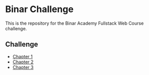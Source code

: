 # Binar Challenge

This is the repository for the Binar Academy Fullstack Web Course challenge.

## Challenge

- [Chapter 1](https://github.com/fkhrmln/binar-challenge/tree/master/chapter-1)
- [Chapter 2](https://github.com/fkhrmln/binar-challenge/tree/master/chapter-2)
- [Chapter 3](https://github.com/fkhrmln/binar-challenge/tree/master/chapter-3)
